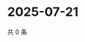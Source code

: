 # 2025-07-21

共 0 条

<!-- BEGIN ZHIHUVIDEO -->
<!-- 最后更新时间 Mon Jul 21 2025 07:12:51 GMT+0800 (China Standard Time) -->

<!-- END ZHIHUVIDEO -->
